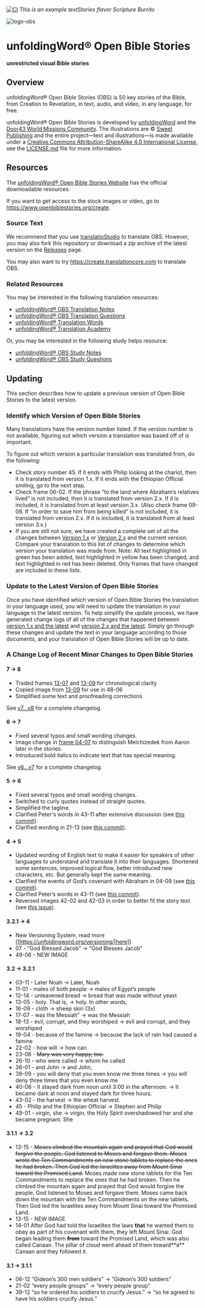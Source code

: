 [![CI](https://github.com/bible-technology/sb_textStories/workflows/CI/badge.svg?branch=master)](https://github.com/bible-technology/sb_textStories/actions)
*This is an example textStories flavor Scripture Burrito*

![logo-obs](https://filedn.com/lD0GfuMvTstXgqaJfpLL87S/assets/uw-icons/logo-obs-256.png)

# unfoldingWord® Open Bible Stories

**unrestricted visual Bible stories**

## Overview

unfoldingWord® Open Bible Stories (OBS) is 50 key stories of the Bible, from Creation to Revelation, in text, audio, and video, in any language, for free.

unfoldingWord® Open Bible Stories is developed by [unfoldingWord](https://unfoldingword.org/) and the [Door43 World Missions Community](https://door43.org/). The illustrations
are © [Sweet Publishing](http://www.sweetpublishing.com/) and the entire project—text and illustrations—is made
available under a [Creative Commons Attribution-ShareAlike 4.0 International License](http://creativecommons.org/licenses/by-sa/4.0), see the [LICENSE.md](https://git.door43.org/unfoldingWord/en_obs/src/master/LICENSE.md) file for more information.

## Resources

The [unfoldingWord® Open Bible Stories Website](https://openbiblestories.org/) has the official downloadable resources.

If you want to get access to the stock images or video, go to https://www.openbiblestories.org/create.

### Source Text

We recommend that you use [translatioStudio](http://ufw.io/ts) to translate OBS.  However, you may also fork this repository or download a zip archive of the latest version on the [Releases](https://git.door43.org/unfoldingWord/en_obs/releases) page.

You may also want to try https://create.translationcore.com to translate OBS.

### Related Resources

You may be interested in the following translation resources:

* [unfoldingWord® OBS Translation Notes](https://git.door43.org/unfoldingWord/en_obs-tn)
* [unfoldingWord® OBS Translation Questions](https://git.door43.org/unfoldingWord/en_obs-tq)
* [unfoldingWord® Translation Words](https://git.door43.org/unfoldingWord/en_tw)
* [unfoldingWord® Translation Academy](https://git.door43.org/unfoldingWord/en_ta)

Or, you may be interested in the following study helps resource:

* [unfoldingWord® OBS Study Notes](https://git.door43.org/unfoldingWord/en_obs-sn)
* [unfoldingWord® OBS Study Questions](https://git.door43.org/unfoldingWord/en_obs-sq)

## Updating

This section describes how to update a previous version of Open Bible Stories to the latest version.

### Identify which Version of Open Bible Stories

Many translations have the version number listed. If the version number is not available, figuring out which version a translation was based off of is important. 

To figure out which version a particular translation was translated from, do the following:

  * Check story number 45. If it ends with Philip looking at the chariot, then it is translated from version 1.x. If it ends with the Ethiopian Official smiling, go to the next step.
  * Check frame 06-02. If the phrase “to the land where Abraham’s relatives lived” is not included, then it is translated from version 2.x. If it is included, it is translated from at least version 3.x. (Also check frame 09-06. If “in order to save him from being killed” is not included, it is translated from version 2.x. If it is included, it is translated from at least version 3.x.)
  * If you are still not sure, we have created a complete set of all the changes between [Version 1.x](http://ufw.io/obs1-3) or [Version 2.x](http://ufw.io/obs2-3) and the current version. Compare your translation to this list of changes to determine which version your translation was made from. Note: All text highlighted in green has been added, text highlighted in yellow has been changed, and text highlighted in red has been deleted. Only frames that have changed are included in these lists.

### Update to the Latest Version of Open Bible Stories

Once you have identified which version of Open Bible Stories the translation in your language used, you will need to update the translation in your language to the latest version. To help simplify the update process, we have generated change logs of all of the changes that happened between [version 1.x and the latest](http://ufw.io/obs1-3) and [version 2.x and the latest](http://ufw.io/obs2-3). Simply go through these changes and update the text in your language according to those documents, and your translation of Open Bible Stories will be up to date.


### A Change Log of Recent Minor Changes to Open Bible Stories

#### 7 -> 8

* Traded frames [13-07](https://cdn.door43.org/obs/jpg/360px/obs-en-13-07.jpg) and [13-09](https://cdn.door43.org/obs/jpg/360px/obs-en-13-10.jpg) for chronological clarity
* Copied image from [13-09](https://cdn.door43.org/obs/jpg/360px/obs-en-13-09.jpg) for use in 48-06
* Simplified some text and proofreading corrections

See [v7...v8](https://git.door43.org/unfoldingWord/en_obs/compare/v7...v8) for a complete changelog.

#### 6 -> 7

* Fixed several typos and small wording changes.
* Image change in [frame 04-07](https://cdn.door43.org/obs/jpg/360px/obs-en-04-07.jpg) to distinguish Melchizedek from Aaron later in the stories.
* Introduced bold italics to indicate text that has special meaning.

See [v6...v7](https://git.door43.org/unfoldingWord/en_obs/compare/v6...v7) for a complete changelog.

#### 5 -> 6

* Fixed several typos and small wording changes.
* Switched to curly quotes instead of straight quotes.
* Simplified the tagline.
* Clarified Peter's words in 43-11 after extensive discussion (see [this commit](https://git.door43.org/unfoldingWord/en_obs/commit/af945511ac89c8d7dbc3acb9ad3ae218085ee84b)).
* Clarified wording in 21-13 (see [this commit](https://git.door43.org/unfoldingWord/en_obs/commit/fe145e0ed2253e6244b14a7cd40688219c202d1d)).

#### 4 -> 5

  * Updated wording of English text to make it easier for speakers of other languages to understand and translate it into their languages. Shortened some sentences, improved logical flow, better introduced new characters, etc. But generally kept the same meaning. 
  * Clarified the events of God’s covenant with Abraham in 04-09 (see [this commit](https://git.door43.org/unfoldingWord/en_obs/commit/c07db760b6544de00b08f893155fd86077bd24d8)).
  *  Clarified Peter’s words in 43-11 (see [this commit](https://git.door43.org/unfoldingWord/en_obs/commit/2a43ca348e26ab9719513a3be4bfc41c2eee5fe6)).
  * Reversed images 42-02 and 42-03 in order to better fit the story text (see [this issue](https://git.door43.org/unfoldingWord/en_obs/issues/7)).

####  3.2.1 -> 4

  * New Versioning System, read more [[https://unfoldingword.org/versioning/|here]]
  * 07 - “God Blessed Jacob” -> “God Blesses Jacob”
  * 49-06 - NEW IMAGE

#### 3.2 -> 3.2.1

  * 03-11 - Later Noah -> Later, Noah
  * 11-01 - males of both people -> males of Egypt’s people
  * 12-14 - unleavened bread -> bread that was made without yeast
  * 13-05 - holy. That is, -> holy. In other words,
  * 16-09 - cloth -> sheep skin (3x)
  * 17-07 - was the Messiah” -> was the Messiah
  * 18-13 - evil, corrupt, and they worshiped -> evil and corrupt, and they worshiped
  * 19-04 - because of the famine -> because the lack of rain had caused a famine
  * 22-02 - how will -> how can
  * 23-08 - ~~Mary was very happy, too.~~
  * 26-10 - who were called -> whom he called
  * 36-01 - and John -> and John,
  * 38-09 - you will deny that you even know me three times -> you will deny three times that you even know me
  * 40-06 - It stayed dark from noon until 3:00 in the afternoon. -> It became dark at noon and stayed dark for three hours.
  * 43-02 - the harvest -> the wheat harvest.
  * 45 - Philip and the Ethiopian Official -> Stephen and Philip
  * 49-01 - virgin, she -> virgin, the Holy Spirit overshadowed her and she became pregnant. She

#### 3.1.1 -> 3.2

  * 13-15 - ~~Moses climbed the mountain again and prayed that God would forgive the people. God listened to Moses and forgave them. Moses wrote the Ten Commandments on new stone tablets to replace the ones he had broken. Then God led the Israelites away from Mount Sinai toward the Promised Land.~~ Moses made new stone tablets for the Ten Commandments to replace the ones that he had broken. Then he climbed the mountain again and prayed that God would forgive the people. God listened to Moses and forgave them. Moses came back down the mountain with the Ten Commandments on the new tablets. Then God led the Israelites away from Mount Sinai toward the Promised Land.
  * 13-15 - NEW IMAGE
  * 14-01 After God had told the Israelites the laws __**that**__ he wanted them to obey as part of his covenant with them, they left Mount Sinai. God began leading them **~~from~~** toward the Promised Land, which was also called Canaan. The pillar of cloud went ahead of them toward**~~s~~** Canaan and they followed it.

#### 3.1 -> 3.1.1

  * 06-12 “Gideon’s 300 men soldiers” -> “Gideon’s 300 soldiers”
  * 21-02 “every people groups” -> “every people group”
  * 39-12 “so he ordered his soldiers to crucify Jesus.” -> “so he agreed to have his soldiers crucify Jesus.”
